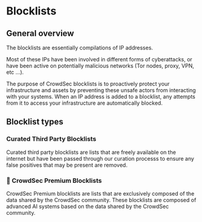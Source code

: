 # Blocklists

## General overview

The blocklists are essentially compilations of IP addresses.

Most of these IPs have been involved in different forms of cyberattacks, or have been active on potentially malicious networks (Tor nodes, proxy, VPN, etc ...).

The purpose of CrowdSec blocklists is to proactively protect your infrastructure and assets by preventing these unsafe actors from interacting with your systems. When an IP address is added to a blocklist, any attempts from it to access your infrastructure are automatically blocked.

## Blocklist types

### Curated Third Party Blocklists

Curated third party blocklists are lists that are freely available on the internet but have been passed through our curation processs to ensure any false positives that may be present are removed.

### 🥇 CrowdSec Premium Blocklists

CrowdSec Premium blocklists are lists that are exclusively composed of the data shared by the CrowdSec community. These blocklists are composed of advanced AI systems based on the data shared by the CrowdSec community.
